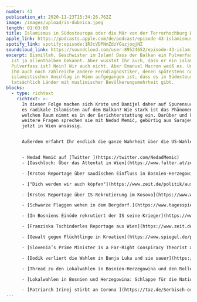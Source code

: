 ```yaml
---
number: 43
publication_at: 2020-11-23T15:34:26.762Z
image: /images/upload/is-dubnica.jpeg
length: 01:03:00
title: Islamismus in Südosteuropa oder die Mär von der Terrorhochburg Balkan
apple_link: https://podcasts.apple.com/de/podcast/episode-43-islamismus-in-s%C3%BCdosteuropa-oder-die-m%C3%A4r/id1170436903?i=1000500004298
spotify_link: spotify:episode:1RJcVDPNmZdzYGuzjoqjNZ
soundcloud_link: https://soundcloud.com/user-89524652/episode-43-islamismus-in-sudosteuropa-oder-die-mar-von-der-terrorhochburg-balkan
excerpt: Bismillah, Geschwister im Islam! Dass der Balkan ein Pulverfass ist,
  ist ja allenthalben bekannt. Aber wusstet Ihr auch, dass er ein islamistisches
  Pulverfass ist? Nein? Wir auch nicht. Aber Emanuel Macron weiß es. Und neben
  ihm auch noch zahlreiche andere Ferndiagnostiker, denen spätestens nach dem
  islamistischen Anschlag in Wien aufgegangen ist, dass es in Südosteuropa
  tatsächlich Länder mit muslimischer Bevölkerungsmehrheit gibt.
blocks:
  - type: richtext
    richtext: >-
      In dieser Folge machen sich Krsto und Danijel daher auf Spurensuche. Gibt
      es radikale Islamisten auf dem Balkan? Wie stark ist das Phänomen? Und
      welchen Raum nimmt es in der Berichterstattung ein. Darüber und über
      weitere Fragen sprechen sie mit Nedad Memić, gebürtig aus Sarajevo und
      jetzt in Wien ansässig.


      Außerdem erfahrt Ihr endlich die ganze Wahrheit über die US-Wahlen - sowie Sloweniens Premier Janez Jansa, die Ergebnisse der Kommunalwahlen in Bosnien, und die neuesten Corona-Hygienie-Tipps der serbisch-othodoxen Kirche.


      - Nedad Memić auf [Twitter ](https://twitter.com/NedadMemic)
      - [Oaschloch: Über das Attentat in Wien](https://www.falter.at/zeitung/20201103/oaschloch?ver=a) (Falter)

      - [Krstos Reportage über saudischen Einfluss in Bosnien-Herzegowina](https://www.welt.de/politik/ausland/plus185376286/Bosnien-Wie-Saudi-Arabien-einen-Vorposten-auf-dem-Balkan-baut.html?wtrid=amp.article.free) (Welt)

      - ["Dich werden wir auch köpfen"](https://www.zeit.de/politik/ausland/2016-01/islamischer-staat-kosovo-islamisten-visar-duriqi). Als Journalist im Kosovo schrieb er über die Rekrutierung von Kämpfern für den IS. Nach Morddrohungen kam Visar Duriqi nach Deutschland. Dem eigenen Staat traut er nicht. (Zeit Online) 

      - [Krstos Reportage über IS-Rekrutierung im Kosovo](https://www.welt.de/politik/ausland/plus165756514/Wie-Kosovo-zu-Europas-Dschihadisten-Hochburg-wurde.html) (Welt)

      - [Schwarze Flaggen wehen in dem Bergdorf.](https://www.tagesspiegel.de/themen/reportage/is-rekrutierung-in-bosnien-im-hinterland/11474860.html) Bosnien ist heute eine der größten Rekrutierungsstellen für die Terrormiliz. Eine Spurensuche. (Tagesspiegel)

      - [In Bosniens Einöde rekrutiert der IS seine Krieger](https://www.welt.de/politik/ausland/article151550731/In-Bosniens-Einoede-rekrutiert-der-IS-seine-Krieger.html) (Welt)

      - [Franziska Tschinderles Reportage aus Wien](https://www.zeit.de/campus/2020-11/terroranschlag-wien-islamismus-oesterreich-albanische-diaspora) (Zeit Campus)

      - [Gewalt gegen Flüchtlinge in Kroatien](https://www.spiegel.de/politik/ausland/kroatien-gewalt-gegen-fluechtlinge-video-zeigt-illegale-pushbacks-a-51023a82-3366-48f4-9cd1-8a6d43ee7508) (Spiegel)

      - [Slovenia’s Prime Minister Is a Far-Right Conspiracy Theorist and Twitter Addict Who Won’t Admit Trump Lost](https://foreignpolicy.com/2020/11/11/election-2020-trump-biden-slovenia-jansa-lost/) (Foreign Policy)

      - [Dodik verliert die Wahlen in Banja Luka und sie sauer](https://twitter.com/N1infoSA/status/1328120623579664384) (Youtube)

      - [Thread zu den Lokalwahlen in Bosnien-Herzegowina und den Rolle des Nationalismus](https://twitter.com/adicerimagic/status/1328398681532493825) (Twitter)

      - [Lokalwahlen in Bosnien und Herzegowina: Schlappe für die Nationalisten](https://taz.de/Lokalwahlen-in-Bosnien-und-Herzegowina/!5725334/) (taz)

      - [Patriarch Irinej stirbt an Corona ](https://taz.de/Serbisch-orthodoxe-Kirche/!5730234/)(taz)
---
```

